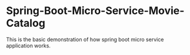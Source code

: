 # Spring-Boot-Micro-Service-Movie-Catalog
This is the basic demonstration of how spring boot micro service application works.
